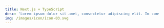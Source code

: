 ```yaml
---
title: Next.js + TypeScript
desc: 'Lorem ipsum dolor sit amet, consectetur adipiscing elit. In convallis tortor.'
img: /images/icon/icon-03.svg
---
```


